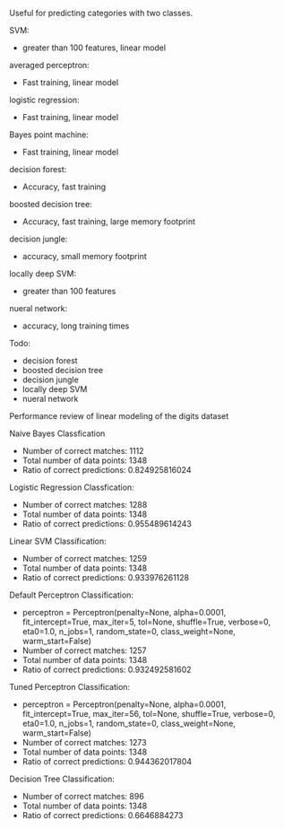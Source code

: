 Useful for predicting categories with two classes.

SVM: 
- greater than 100 features, linear model

averaged perceptron: 
- Fast training, linear model

logistic regression: 
- Fast training, linear model

Bayes point machine: 
- Fast training, linear model

decision forest: 
- Accuracy, fast training

boosted decision tree: 
- Accuracy, fast training, large memory footprint

decision jungle: 
- accuracy, small memory footprint

locally deep SVM: 
- greater than 100 features

nueral network: 
- accuracy, long training times

Todo:
- decision forest
- boosted decision tree
- decision jungle
- locally deep SVM
- nueral network

Performance review of linear modeling of the digits dataset

Naive Bayes Classfication
- Number of correct matches: 1112
- Total number of data points: 1348
- Ratio of correct predictions: 0.824925816024

Logistic Regression Classfication:
- Number of correct matches: 1288
- Total number of data points: 1348
- Ratio of correct predictions: 0.955489614243

Linear SVM Classification:
- Number of correct matches: 1259
- Total number of data points: 1348
- Ratio of correct predictions: 0.933976261128

Default Perceptron Classification:
- perceptron = Perceptron(penalty=None, alpha=0.0001, fit_intercept=True,
                            max_iter=5, tol=None, shuffle=True, verbose=0,
                            eta0=1.0, n_jobs=1, random_state=0,
                            class_weight=None, warm_start=False)
- Number of correct matches: 1257
- Total number of data points: 1348
- Ratio of correct predictions: 0.932492581602

Tuned Perceptron Classification:
- perceptron = Perceptron(penalty=None, alpha=0.0001, fit_intercept=True,
                            max_iter=56, tol=None, shuffle=True, verbose=0,
                            eta0=1.0, n_jobs=1, random_state=0,
                            class_weight=None, warm_start=False)
- Number of correct matches: 1273
- Total number of data points: 1348
- Ratio of correct predictions: 0.944362017804

Decision Tree Classification:
- Number of correct matches: 896
- Total number of data points: 1348
- Ratio of correct predictions: 0.6646884273
